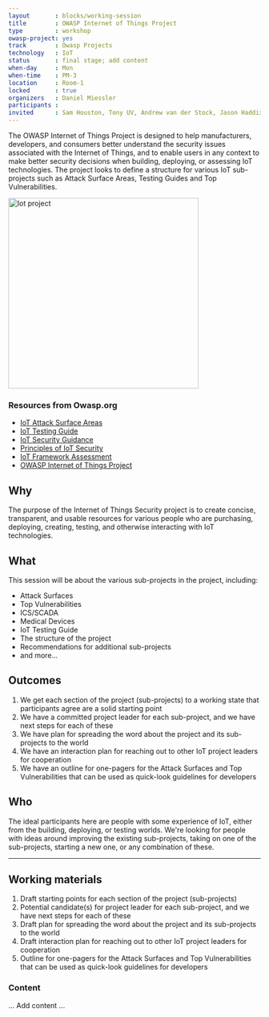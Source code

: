 ```yaml
---
layout       : blocks/working-session
title        : OWASP Internet of Things Project
type         : workshop
owasp-project: yes
track        : Owasp Projects
technology   : IoT
status       : final stage; add content
when-day     : Mon
when-time    : PM-3
location     : Room-1
locked       : true
organizers   : Daniel Miessler
participants :
invited      : Sam Houston, Tony UV, Andrew van der Stock, Jason Haddix, Mark Stanislav, Robert Hurlbut, Talmer Elzayyat
---
```


The OWASP Internet of Things Project is designed to help manufacturers, developers, and consumers better understand the security issues associated with the Internet of Things, and to enable users in any context to make better security decisions when building, deploying, or assessing IoT technologies.
The project looks to define a structure for various IoT sub-projects such as Attack Surface Areas, Testing Guides and Top Vulnerabilities.  

<img src='https://www.owasp.org/images/thumb/d/d6/Iot-project.png/800px-Iot-project.png' style='width:380px' alt='Iot project'/>

### Resources from Owasp.org
- [IoT Attack Surface Areas](https://www.owasp.org/index.php/IoT_Attack_Surface_Areas)
- [IoT Testing Guide](https://www.owasp.org/index.php/IoT_Testing_Guides)
- [IoT Security Guidance](https://www.owasp.org/index.php/IoT_Security_Guidance)
- [Principles of IoT Security](https://www.owasp.org/index.php/Principles_of_IoT_Security)
- [IoT Framework Assessment](https://www.owasp.org/index.php/IoT_Framework_Assessment)
- [OWASP Internet of Things Project](https://www.owasp.org/index.php/OWASP_Internet_of_Things_Project)

## Why

The purpose of the Internet of Things Security project is to create concise, transparent, and usable resources for various people who are purchasing, deploying, creating, testing, and otherwise interacting with IoT technologies.

## What 

This session will be about the various sub-projects in the project, including:

- Attack Surfaces
- Top Vulnerabilities
- ICS/SCADA
- Medical Devices
- IoT Testing Guide
- The structure of the project
- Recommendations for additional sub-projects
- and more…

## Outcomes

1. We get each section of the project (sub-projects) to a working state that participants agree are a solid starting point
2. We have a committed project leader for each sub-project, and we have next steps for each of these
3. We have plan for spreading the word about the project and its sub-projects to the world
4. We have an interaction plan for reaching out to other IoT project leaders for cooperation
5. We have an outline for one-pagers for the Attack Surfaces and Top Vulnerabilities that can be used as quick-look guidelines for developers

## Who

The ideal participants here are people with some experience of IoT, either from the building, deploying, or testing worlds. We're looking for people with ideas around improving the existing sub-projects, taking on one of the sub-projects, starting a new one, or any combination of these.

--- 

## Working materials

1. Draft starting points for each section of the project (sub-projects)
2. Potential candidate(s) for project leader for each sub-project, and we have next steps for each of these
3. Draft plan for spreading the word about the project and its sub-projects to the world
4. Draft interaction plan for reaching out to other IoT project leaders for cooperation
5. Outline for one-pagers for the Attack Surfaces and Top Vulnerabilities that can be used as quick-look guidelines for developers

### Content

... Add content ...
